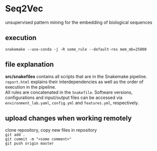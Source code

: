 # Seq2Vec
unsupervised pattern mining for the embedding of biological sequences

## execution ##
`snakemake --use-conda -j -R some_rule --default-res mem_mb=25000`

## file explanation ##
**src/snakefiles** contains all scripts that are in the Snakemake pipeline. `report.html` explains their interdependencies as well as the order of execution in the pipeline.  
All rules are concatenated in the `Snakefile`. Software versions, configurations and input/output files can be accessed via `environment_lab.yaml`, `config.yml` and `features.yml`, respectively.

## upload changes when working remotely ##
clone repository, copy new files in repository  
`git add .`  
`git commit -m "<some comment>"`  
`git push origin master`  
